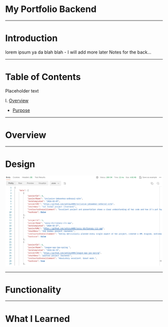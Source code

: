 # My Portfolio Backend

---

# Introduction

lorem ipsum ya da blah blah - I will add more later
Notes for the back...

---

# Table of Contents

Placeholder text

I. [Overview](#overview)

- [Purpose](#purpose)

---

# Overview

---

# Design
![Backend UI Screenshot](src/assets/backend-ui.png)


---

# Functionality

---

# What I Learned
